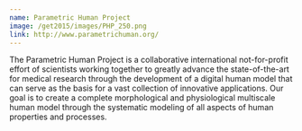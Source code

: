 ```yaml
---
name: Parametric Human Project
image: /get2015/images/PHP_250.png
link: http://www.parametrichuman.org/
---
```


The Parametric Human Project is a collaborative international not-for-profit effort of scientists working together to greatly advance the state-of-the-art for medical research through the development of a digital human model that can serve as the basis for a vast collection of innovative applications. Our goal is to create a complete morphological and physiological multiscale human model through the systematic modeling of all aspects of human properties and processes.
